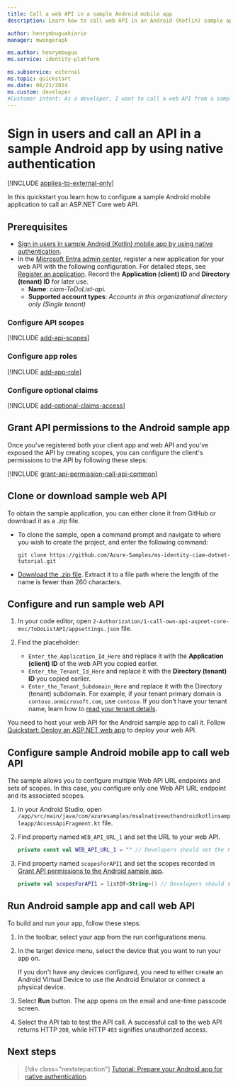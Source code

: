 ```yaml
---
title: Call a web API in a sample Android mobile app
description: Learn how to call web API in an Android (Kotlin) sample app.

author: henrymbuguakiarie
manager: mwongerapk

ms.author: henrymbugua
ms.service: identity-platform

ms.subservice: external
ms.topic: quickstart
ms.date: 08/21/2024
ms.custom: developer
#Customer intent: As a developer, I want to call a web API from a sample Android mobile app so that I can experience how Microsoft Entra's native authentication works.
---
```


# Sign in users and call an API in a sample Android app by using native authentication

[!INCLUDE [applies-to-external-only](../external-id/includes/applies-to-external-only.md)]

In this quickstart you learn how to configure a sample Android mobile application to call an ASP.NET Core web API.

## Prerequisites

* [Sign in users in sample Android (Kotlin) mobile app by using native authentication](quickstart-native-authentication-android-sign-in.md).
* In the [Microsoft Entra admin center](https://entra.microsoft.com), register a new application for your web API with the following configuration. For detailed steps, see [Register an application](quickstart-register-app.md). Record the **Application (client) ID** and **Directory (tenant) ID** for later use.
   * **Name**: *ciam-ToDoList-api.*
   * **Supported account types**: *Accounts in this organizational directory only (Single tenant)*

### Configure API scopes

[!INCLUDE [add-api-scopes](../external-id/customers/includes/register-app/add-api-scopes.md)]

### Configure app roles

[!INCLUDE [add-app-role](../external-id/customers/includes/register-app/add-app-role.md)]

### Configure optional claims

[!INCLUDE [add-optional-claims-access](../external-id/customers/includes/register-app/add-optional-claims-access.md)]

## Grant API permissions to the Android sample app

Once you've registered both your client app and web API and you've exposed the API by creating scopes, you can configure the client's permissions to the API by following these steps:

[!INCLUDE [grant-api-permission-call-api-common](../external-id/customers/includes/register-app/grant-api-permission-call-api-common.md)]

## Clone or download sample web API

To obtain the sample application, you can either clone it from GitHub or download it as a .zip file.

- To clone the sample, open a command prompt and navigate to where you wish to create the project, and enter the following command:

    ```console
    git clone https://github.com/Azure-Samples/ms-identity-ciam-dotnet-tutorial.git
    ```

- [Download the .zip file](https://github.com/Azure-Samples/ms-identity-ciam-dotnet-tutorial/archive/refs/heads/main.zip). Extract it to a file path where the length of the name is fewer than 260 characters.

## Configure and run sample web API

1. In your code editor, open `2-Authorization/1-call-own-api-aspnet-core-mvc/ToDoListAPI/appsettings.json` file.
1. Find the placeholder:

    - `Enter_the_Application_Id_Here` and replace it with the **Application (client) ID** of the web API you copied earlier. 
    - `Enter_the_Tenant_Id_Here` and replace it with the **Directory (tenant) ID** you copied earlier.
    - `Enter_the_Tenant_Subdomain_Here` and replace it with the Directory (tenant) subdomain. For example, if your tenant primary domain is `contoso.onmicrosoft.com`, use `contoso`. If you don't have your tenant name, learn how to [read your tenant details](../external-id/customers/how-to-create-external-tenant-portal.md#get-the-external-tenant-details).


You need to host your web API for the Android sample app to call it. Follow [Quickstart: Deploy an ASP.NET web app](/azure/app-service/quickstart-dotnetcore) to deploy your web API.

## Configure sample Android mobile app to call web API

The sample allows you to configure multiple Web API URL endpoints and sets of scopes. In this case, you configure only one Web API URL endpoint and its associated scopes.

1. In your Android Studio, open `/app/src/main/java/com/azuresamples/msalnativeauthandroidkotlinsampleapp/AccessApiFragment.kt` file.
1. Find property named `WEB_API_URL_1` and set the URL to your web API.

    ```kotlin
    private const val WEB_API_URL_1 = "" // Developers should set the respective URL of their web API here
    ```
    
1. Find property named `scopesForAPI1` and set the scopes recorded in [Grant API permissions to the Android sample app](#grant-api-permissions-to-the-android-sample-app).

    ```kotlin
    private val scopesForAPI1 = listOf<String>() // Developers should set the respective scopes of their web API here. For example, private val scopes = listOf<String>("api://{clientId}/{ToDoList.Read}", "api://{clientId}/{ToDoList.ReadWrite}")
    ```
    
## Run Android sample app and call web API
 
To build and run your app, follow these steps:
 
1. In the toolbar, select your app from the run configurations menu.
1. In the target device menu, select the device that you want to run your app on.
 
   If you don't have any devices configured, you need to either create an Android Virtual Device to use the Android Emulator or connect a physical device.
 
1. Select **Run** button. The app opens on the email and one-time passcode screen. 
1. Select the API tab to test the API call. A successful call to the web API returns HTTP `200`, while HTTP `403` signifies unauthorized access.

## Next steps

> [!div class="nextstepaction"]
> [Tutorial: Prepare your Android app for native authentication](../external-id/customers/tutorial-native-authentication-prepare-android-app.md).
